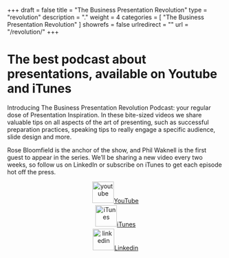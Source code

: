 +++
draft 		= false
title 		= "The Business Presentation Revolution"
type		= "revolution"
description	= "."
weight		= 4
categories	= [ "The Business Presentation Revolution" ]
showrefs	= false
urlredirect	= ""
url 		= "/revolution/"
+++

# The best podcast about presentations, available on Youtube and iTunes
Introducing The Business Presentation Revolution Podcast: your regular dose of Presentation Inspiration. In these bite-sized videos we share valuable tips on all aspects of the art of presenting, such as successful preparation practices, speaking tips to really engage a specific audience, slide design and more. 

Rose Bloomfield is the anchor of the show, and Phil Waknell is the first guest to appear in the series. We’ll be sharing a new video every two weeks, so follow us on LinkedIn or subscribe on iTunes to get each episode hot off the press.

<div class="row" style="text-align:center;">
	<div class="col-xs-4">
		<a href="http://youtu.be/P9u20pKFIUQ?a"><img src="/pictures/revolution/youtube.svg" alt="youtube" style="margin-bottom: 5px; width:50px;">YouTube</a>
	</div>
	<div class="col-xs-4">
		<a href="https://www.apple.com/"><img src="/pictures/revolution/itunes.svg" alt="iTunes" style="margin-bottom: 5px; width:50px;">iTunes</a>
	</div>
	<div class="col-xs-4">
		<a href="https://www.linkedin.com/"><img src="/pictures/revolution/linkedin.svg" alt="linkedin" style="margin-bottom: 5px; width:50px;">Linkedin</a>
	</div>
</div>
